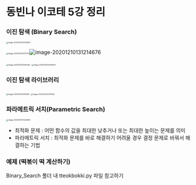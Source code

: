 # 동빈나 이코테 5강 정리



### 이진 탐색 (Binary Search)

<img src="C:\Users\user\AppData\Roaming\Typora\typora-user-images\image-20201210124335667.png" alt="image-20201210124335667" style="zoom: 33%;" />

<img src="C:\Users\user\AppData\Roaming\Typora\typora-user-images\image-20201210124751717.png" alt="image-20201210124751717" style="zoom:33%;" />![image-20201210131214676](C:\Users\user\AppData\Roaming\Typora\typora-user-images\image-20201210131214676.png)

<img src="C:\Users\user\AppData\Roaming\Typora\typora-user-images\image-20201210131240392.png" alt="image-20201210131240392" style="zoom:33%;" />

<img src="C:\Users\user\AppData\Roaming\Typora\typora-user-images\image-20201210131259549.png" alt="image-20201210131259549" style="zoom:33%;" />





### 이진 탐색  라이브러리

<img src="C:\Users\user\AppData\Roaming\Typora\typora-user-images\image-20201210131912461.png" alt="image-20201210131912461" style="zoom:33%;" />

<img src="C:\Users\user\AppData\Roaming\Typora\typora-user-images\image-20201210132117508.png" alt="image-20201210132117508" style="zoom:33%;" />





### 파라메트릭 서치(Parametric Search)



<img src="C:\Users\user\AppData\Roaming\Typora\typora-user-images\image-20201210133228605.png" alt="image-20201210133228605" style="zoom:33%;" />

* 최적화 문제 : 어떤 함수의 값을 최대한 낮추거나 또는 최대한 높이는 문제를 의미
* 파라메트릭 서치 : 최적화 문제를 바로 해결하기 어려울 경우 결정 문제로 바꿔서 해결하는 기법





### 예제 (떡볶이 떡 계산하기)

Binary_Search 폴더 내 tteokbokki.py 파일 참고하기





















